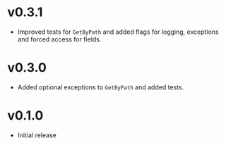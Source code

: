 # v0.3.1

* Improved tests for `GetByPath` and added flags for logging, exceptions and forced access for fields.

# v0.3.0

* Added optional exceptions to `GetByPath` and added tests.

# v0.1.0

* Initial release

